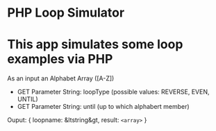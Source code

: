 # PHP Loop Simulator

# This app simulates some loop examples via PHP

As an input an Alphabet Array ([A-Z])

- GET Parameter String: loopType (possible values: REVERSE, EVEN, UNTIL)
- GET Parameter String: until (up to which alphabert member)

Ouput: { loopname: &ltstring&gt, result: `<array>` }
